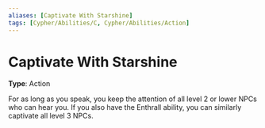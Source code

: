 ```yaml
---
aliases: [Captivate With Starshine]
tags: [Cypher/Abilities/C, Cypher/Abilities/Action]
---
```


# Captivate With Starshine

**Type**: Action

For as long as you speak, you keep the attention of all level 2 or lower NPCs who can hear you. If you also have the Enthrall ability, you can similarly captivate all level 3 NPCs.
